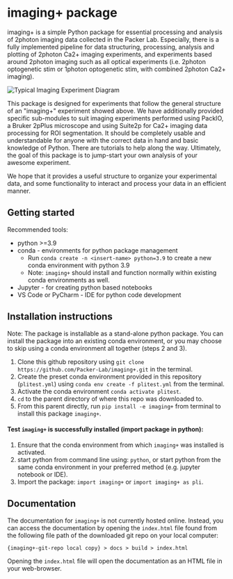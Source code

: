 # imaging+ package

imaging+ is a simple Python package for essential processing and analysis of 2photon imaging data collected in the Packer Lab. 
Especially, there is a fully implemented pipeline for data structuring, processing, analysis and plotting of 2photon Ca2+ imaging experiments, and experiments based around 2photon imaging such as all optical experiments (i.e. 2photon optogenetic stim or 1photon optogenetic stim, with combined 2photon Ca2+ imaging).

![Typical Imaging Experiment Diagram](https://github.com/Packer-Lab/imaging+/blob/41ab1740166e937ef96a7c5fbfdf9e59e5465c0b/docs/source/files/Typical-experiment-apr-22-2022.jpeg "Typical Imaging Experiment Diagram")

This package is designed for experiments that follow the general structure of an "imaging+" experiment showed above. We have additionally provided specific sub-modules to suit imaging experiments performed using PackIO, a Bruker 2pPlus microscope and using Suite2p for Ca2+ imaging 
data processing for ROI segmentation. It should be completely usable and understandable for anyone with the correct data in hand and basic knowledge of Python. There are tutorials to help along the way. Ultimately, the goal of this package is to jump-start your own analysis of your awesome experiment.

We hope that it provides a useful structure to organize your experimental data, and some functionality to interact and process your data in an efficient manner. 

## Getting started

Recommended tools:
- python >=3.9
- conda - environments for python package management
  - Run `conda create -n <insert-name> python=3.9` to create a new conda environment with python 3.9
  - Note: `imaging+` should install and function normally within existing conda environments as well. 
- Jupyter - for creating python based notebooks
- VS Code or PyCharm - IDE for python code development

## Installation instructions

Note: The package is installable as a stand-alone python package. You can install the package into an existing conda environment, or you may choose to skip using a conda environment all together (steps 2 and 3).

1. Clone this github repository using `git clone https://github.com/Packer-Lab/imaging+.git` in the terminal. 
2. Create the preset conda environment provided in this repository (`plitest.yml`) using `conda env create -f plitest.yml` from the terminal. 
3. Activate the conda environment `conda activate plitest`.
4. `cd` to the parent directory of where this repo was downloaded to.
5. From this parent directly, run `pip install -e imaging+` from terminal to install this package `imaging+`.

#### Test `imaging+` is successfully installed (import package in python):
1. Ensure that the conda environment from which `imaging+` was installed is activated.
2. start python from command line using: `python`, or start python from the same conda environment in your preferred method (e.g. jupyter notebook or IDE).
3. Import the package: `import imaging+` or `import imaging+ as pli`.

## Documentation

The documentation for `imaging+` is not currently hosted online. 
Instead, you can access the documentation by opening the `index.html` file found from the following file path of the downloaded git repo on your local computer:

```{imaging+-git-repo local copy} > docs > build > index.html```

Opening the `index.html` file will open the documentation as an HTML file in your web-browser.

